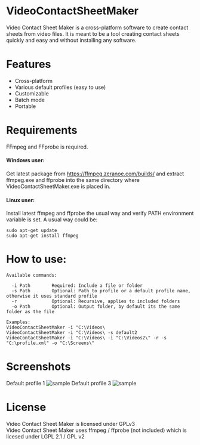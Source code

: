 # VideoContactSheetMaker
Video Contact Sheet Maker is a cross-platform software to create contact sheets from video files. It is meant to be a tool creating contact sheets quickly and easy and without installing any software.

# Features
- Cross-platform
- Various default profiles (easy to use)
- Customizable
- Batch mode
- Portable

# Requirements
FFmpeg and FFprobe is required.

#### Windows user:
Get latest package from https://ffmpeg.zeranoe.com/builds/ and extract ffmpeg.exe and ffprobe into the same directory where VideoContactSheetMaker.exe is placed in.

#### Linux user:
Install latest ffmpeg and ffprobe the usual way and verify PATH environment variable is set. A usual way could be:

```
sudo apt-get update
sudo apt-get install ffmpeg
```

# How to use:

```
Available commands:

  -i Path        Required: Include a file or folder
  -s Path        Optional: Path to profile or a default profile name, otherwise it uses standard profile
  -r             Optional: Recursive, applies to included folders
  -o Path        Optional: Output folder, by default its the same folder as the file

Examples:
VideoContactSheetMaker -i "C:\Videos\
VideoContactSheetMaker -i "C:\Videos\ -s default2
VideoContactSheetMaker -i "C:\Videos\ -i "C:\Videos2\" -r -s "C:\profile.xml" -o "C:\Screens\"
```

# Screenshots
Default profile 1
![sample](https://user-images.githubusercontent.com/46010672/51354411-6d7ab980-1aab-11e9-82f2-fcdf9ae9f8a7.jpg)
Default profile 3
![sample](https://user-images.githubusercontent.com/46010672/51354428-779cb800-1aab-11e9-90ff-b39ad823b4a4.jpg)


# License
Video Contact Sheet Maker is licensed under GPLv3  
Video Contact Sheet Maker uses ffmpeg / ffprobe (not included) which is licesed under LGPL 2.1 / GPL v2

